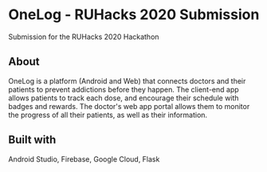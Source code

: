 # OneLog - RUHacks 2020 Submission
Submission for the RUHacks 2020 Hackathon
## About
OneLog is a platform (Android and Web) that connects doctors and their patients to prevent addictions
before they happen. The client-end app allows patients to track each dose, and encourage
their schedule with badges and rewards. The doctor's web app portal allows them to monitor
the progress of all their patients, as well as their information.
## Built with
Android Studio, Firebase, Google Cloud, Flask
